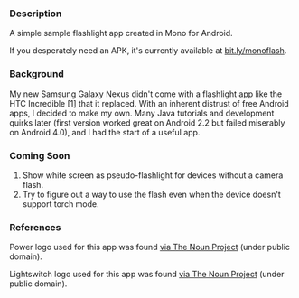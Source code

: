 ### Description

A simple sample flashlight app created in Mono for Android.

If you desperately need an APK, it's currently available at [bit.ly/monoflash](http://bit.ly/monoflash).

### Background

My new Samsung Galaxy Nexus didn't come with a flashlight app like the HTC Incredible [1] that it replaced. With an inherent distrust of free Android apps, I decided to make my own. Many Java tutorials and development quirks later (first version worked great on Android 2.2 but failed miserably on Android 4.0), and I had the start of a useful app.

### Coming Soon

1. Show white screen as pseudo-flashlight for devices without a camera flash.
1. Try to figure out a way to use the flash even when the device doesn't support torch mode.

### References

Power logo used for this app was found [via The Noun Project](http://thenounproject.com/noun/power/#icon-No94) (under public domain).

Lightswitch logo used for this app was found [via The Noun Project](http://thenounproject.com/noun/light-switch/#icon-No2235) (under public domain).
